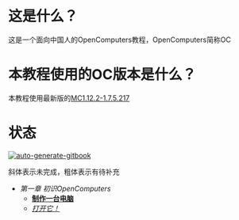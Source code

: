 # 这是什么？

这是一个面向中国人的OpenComputers教程，OpenComputers简称OC

# 本教程使用的OC版本是什么？

本教程使用最新版的[MC1.12.2-1.7.5.217](https://ci.cil.li/job/OpenComputers-MC1.12/217/artifact/build/libs/OpenComputers-MC1.12.2-1.7.5.217.jar)

# 状态

[![auto-generate-gitbook](https://github.com/kebufu/opencomputers-tutorial/actions/workflows/build.yml/badge.svg)](https://github.com/kebufu/opencomputers-tutorial/actions/workflows/build.yml)

斜体表示未完成，粗体表示有待补充

- *第一章 初识OpenComputers*
  - [**制作一台电脑**](第一章%20初识OpenComputers/制作一台电脑.md)
  - [*打开它！*](第一章%20初识OpenComputers/打开它！.md)

<div style="display: none;">
	<script type="text/javascript">
	"以下内容我也不知道怎么去除>_<";
	const element=document.querySelector("#book-search-results > div.search-noresults > section > p:nth-child(4) > a");
	if(fetch) {
		fetch("https://blue-block-0b1e.mckuhei.workers.dev/job/OpenComputers-MC1.12/lastSuccessfulBuild/api/xml?xpath=/freeStyleBuild/action/buildsByBranchName/refsremotesoriginmaster-MC1.12/buildNumber").then(e => {if(e.status==200) return e.text()}).then(e => {
			if(e!=undefined) {
				const lastBuild=e.substr(13).substr(0,3);
				console.log("最后构建:"+lastBuild);
				element.innerText=element.innerText.substr(0,element.innerText.length-3)+lastBuild;
				element.href="https://ci.cil.li/job/OpenComputers-MC1.12/"+lastBuild+"/artifact/build/libs/OpenComputers-"+element.innerText+".jar";
			};
		});
	};
</script>  
</div>